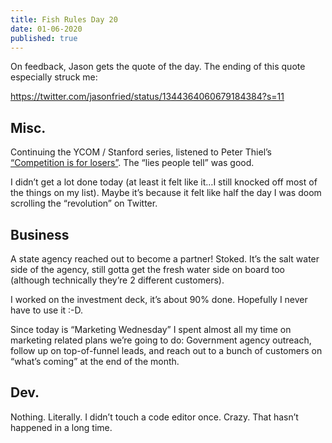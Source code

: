 ```yaml
---
title: Fish Rules Day 20
date: 01-06-2020
published: true
---
```


On feedback, Jason gets the quote of the day.  The ending of this quote especially struck me:

https://twitter.com/jasonfried/status/1344364060679184384?s=11

## Misc.

Continuing the YCOM / Stanford series, listened to Peter Thiel’s [“Competition is for losers”][1].  The “lies people tell” was good.

I didn’t get a lot done today (at least it felt like it…I still knocked off most of the things on my list).  Maybe it’s because it felt like half the day I was doom scrolling the “revolution” on Twitter.

## Business

A state agency reached out to become a partner!  Stoked.  It’s the salt water side of the agency, still gotta get the fresh water side on board too (although technically they’re 2 different customers).

I worked on the investment deck, it’s about 90% done.  Hopefully I never have to use it :-D.

Since today is “Marketing Wednesday” I spent almost all my time on marketing related plans we’re going to do: Government agency outreach, follow up on top-of-funnel leads, and reach out to a bunch of customers on “what’s coming” at the end of the month.

## Dev.

Nothing.  Literally.  I didn’t touch a code editor once.  Crazy.     That hasn’t happened in a long time.

[1]:	https://www.youtube.com/watch?v=5_0dVHMpJlo&feature=emb_title&ab_channel=HowtoStartaStartup